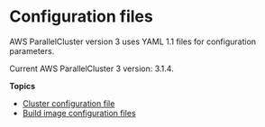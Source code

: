# Configuration files<a name="configuration-v3"></a>

AWS ParallelCluster version 3 uses YAML 1\.1 files for configuration parameters\.

Current AWS ParallelCluster 3 version: 3\.1\.4\.

**Topics**
+ [Cluster configuration file](cluster-configuration-file-v3.md)
+ [Build image configuration files](image-builder-configuration-file-v3.md)